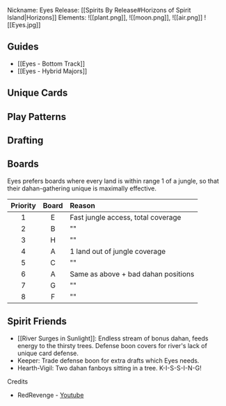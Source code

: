 Nickname: Eyes
Release: [[Spirits By Release#Horizons of Spirit Island|Horizons]]
Elements: ![[plant.png]], ![[moon.png]], ![[air.png]]
![[Eyes.jpg]]
## Guides
- [[Eyes - Bottom Track]]
- [[Eyes - Hybrid Majors]]

## Unique Cards


## Play Patterns


## Drafting


## Boards
Eyes prefers boards where every land is within range 1 of a jungle, so that their dahan-gathering unique is maximally effective.

| Priority | Board | Reason                              |
| :------: | :---: | :---------------------------------- |
|    1     |   E   | Fast jungle access, total coverage  |
|    2     |   B   | ""                                  |
|    3     |   H   | ""                                  |
|    4     |   A   | 1 land out of jungle coverage       |
|    5     |   C   | ""                                  |
|    6     |   A   | Same as above + bad dahan positions |
|    7     |   G   | ""                                  |
|    8     |   F   | ""                                  |



## Spirit Friends
- [[River Surges in Sunlight]]: Endless stream of bonus dahan, feeds energy to the thirsty trees. Defense boon covers for river's lack of unique card defense.
- Keeper: Trade defense boon for extra drafts which Eyes needs.
- Hearth-Vigil: Two dahan fanboys sitting in a tree. K-I-S-S-I-N-G!



Credits
- RedRevenge - [Youtube](https://www.youtube.com/playlist?list=PL7VhWAfBC-gCmmA7mYb_yOE4AUd8o2Bho)